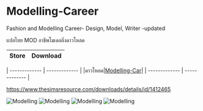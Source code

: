 # Modelling-Career
Fashion and Modelling Career- Design, Model, Writer -updated

แปลไทย MOD อาชีพโมเดลลิ่งดาวโหลด

| Store  | Download |
| ------------- | ------------- |


| ------------- | ------------- |
|ดาวโหลด|[Modelling-Car](https://github.com/simcolony/Modelling-Career/raw/master/models.7z)|
| ------------- | ------------- |


https://www.thesimsresource.com/downloads/details/id/1412465

![Modelling](https://www.thesimsresource.com/scaled/2929/w-600h-450-2929139.jpg)
![Modelling](https://www.thesimsresource.com/scaled/2929/w-600h-450-2929143.jpg)
![Modelling](https://www.thesimsresource.com/scaled/2929/w-800h-600-2929141.jpg)
![Modelling](https://www.thesimsresource.com/scaled/2929/w-600h-450-2929140.jpg)
